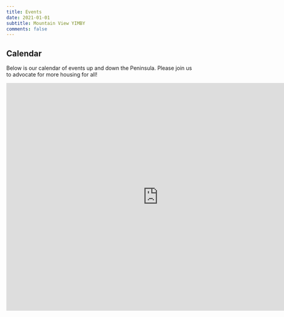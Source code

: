 ```yaml
---
title: Events
date: 2021-01-01
subtitle: Mountain View YIMBY
comments: false
---
```


## Calendar  

Below is our calendar of events up and down the Peninsula. Please join us to advocate for more housing for all!
<iframe src="https://calendar.google.com/calendar/embed?height=600&wkst=1&bgcolor=%23ffffff&ctz=America%2FLos_Angeles&showTz=1&showCalendars=1&showTabs=1&title=MV%20YIMBY%20and%20Other%20Housing%20Events&mode=AGENDA&src=Z2w3NTE0MHQ2aW9pamlucGdnc3FyazZqNmtAZ3JvdXAuY2FsZW5kYXIuZ29vZ2xlLmNvbQ&src=eWltYnlhY3Rpb24ub3JnX3JhNjdhMWIxZDZpaTd2b2xlbmM0b3Q1M2trQGdyb3VwLmNhbGVuZGFyLmdvb2dsZS5jb20&color=%237986CB&color=%23D50000" style="border-width:0" width="800" height="600" frameborder="0" scrolling="no"></iframe>
